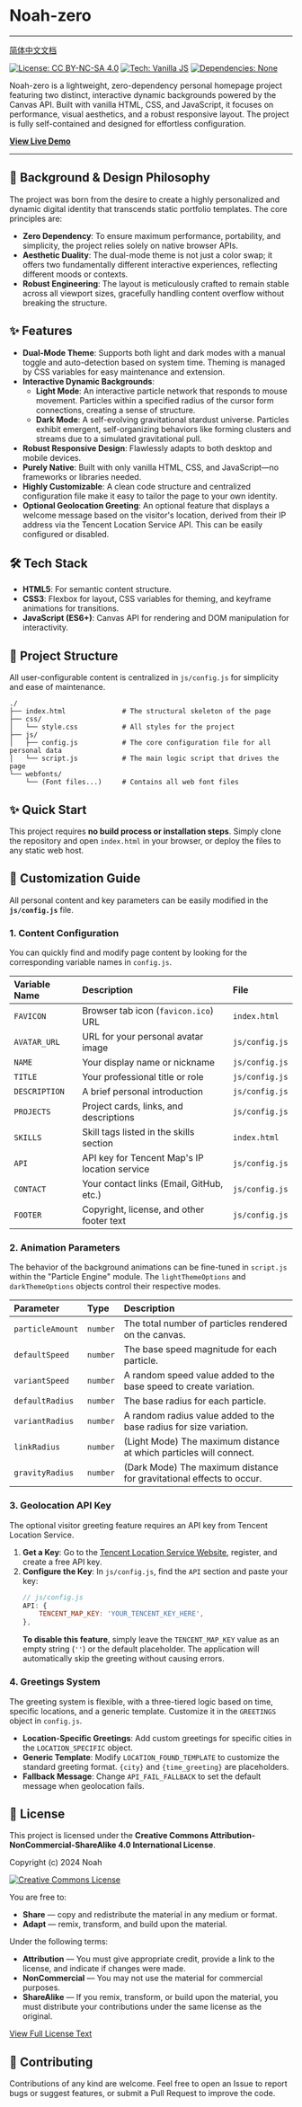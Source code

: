 # **Noah-zero**

---

[简体中文文档](./README_zh-CN.md)

[![License: CC BY-NC-SA 4.0](https://img.shields.io/badge/license-CC%20BY--NC--SA%204.0-lightgrey.svg)](https://creativecommons.org/licenses/by-nc-sa/4.0/)
[![Tech: Vanilla JS](https://img.shields.io/badge/tech-Vanilla%20JS-yellow.svg)](https://developer.mozilla.org/en-US/docs/Web/JavaScript)
[![Dependencies: None](https://img.shields.io/badge/dependencies-none-brightgreen.svg)](https://shields.io/)

Noah-zero is a lightweight, zero-dependency personal homepage project featuring two distinct, interactive dynamic backgrounds powered by the Canvas API. Built with vanilla HTML, CSS, and JavaScript, it focuses on performance, visual aesthetics, and a robust responsive layout. The project is fully self-contained and designed for effortless configuration.

[**View Live Demo**](https://noah0932.top)

---

## 🧬 Background & Design Philosophy

The project was born from the desire to create a highly personalized and dynamic digital identity that transcends static portfolio templates. The core principles are:

-   **Zero Dependency**: To ensure maximum performance, portability, and simplicity, the project relies solely on native browser APIs.
-   **Aesthetic Duality**: The dual-mode theme is not just a color swap; it offers two fundamentally different interactive experiences, reflecting different moods or contexts.
-   **Robust Engineering**: The layout is meticulously crafted to remain stable across all viewport sizes, gracefully handling content overflow without breaking the structure.

## ✨ Features

-   **Dual-Mode Theme**: Supports both light and dark modes with a manual toggle and auto-detection based on system time. Theming is managed by CSS variables for easy maintenance and extension.
-   **Interactive Dynamic Backgrounds**:
    -   **Light Mode**: An interactive particle network that responds to mouse movement. Particles within a specified radius of the cursor form connections, creating a sense of structure.
    -   **Dark Mode**: A self-evolving gravitational stardust universe. Particles exhibit emergent, self-organizing behaviors like forming clusters and streams due to a simulated gravitational pull.
-   **Robust Responsive Design**: Flawlessly adapts to both desktop and mobile devices.
-   **Purely Native**: Built with only vanilla HTML, CSS, and JavaScript—no frameworks or libraries needed.
-   **Highly Customizable**: A clean code structure and centralized configuration file make it easy to tailor the page to your own identity.
-   **Optional Geolocation Greeting**: An optional feature that displays a welcome message based on the visitor's location, derived from their IP address via the Tencent Location Service API. This can be easily configured or disabled.

## 🛠 Tech Stack

-   **HTML5**: For semantic content structure.
-   **CSS3**: Flexbox for layout, CSS variables for theming, and keyframe animations for transitions.
-   **JavaScript (ES6+)**: Canvas API for rendering and DOM manipulation for interactivity.

## 🎨 Project Structure

All user-configurable content is centralized in `js/config.js` for simplicity and ease of maintenance.

```
./
├── index.html              # The structural skeleton of the page
├── css/
│   └── style.css           # All styles for the project
├── js/
│   ├── config.js           # The core configuration file for all personal data
│   └── script.js           # The main logic script that drives the page
└── webfonts/
    └── (Font files...)     # Contains all web font files
```

## ✨ Quick Start

This project requires **no build process or installation steps**. Simply clone the repository and open `index.html` in your browser, or deploy the files to any static web host.

## 🔧 Customization Guide

All personal content and key parameters can be easily modified in the **`js/config.js`** file.

### 1. Content Configuration

You can quickly find and modify page content by looking for the corresponding variable names in `config.js`.

| Variable Name | Description                                   | File           |
| :------------ | :-------------------------------------------- | :------------- |
| `FAVICON`     | Browser tab icon (`favicon.ico`) URL          | `index.html`   |
| `AVATAR_URL`  | URL for your personal avatar image            | `js/config.js` |
| `NAME`        | Your display name or nickname                 | `js/config.js` |
| `TITLE`       | Your professional title or role               | `js/config.js` |
| `DESCRIPTION` | A brief personal introduction                 | `js/config.js` |
| `PROJECTS`    | Project cards, links, and descriptions        | `js/config.js` |
| `SKILLS`      | Skill tags listed in the skills section       | `index.html`   |
| `API`         | API key for Tencent Map's IP location service | `js/config.js` |
| `CONTACT`     | Your contact links (Email, GitHub, etc.)      | `js/config.js` |
| `FOOTER`      | Copyright, license, and other footer text     | `js/config.js` |

### 2. Animation Parameters

The behavior of the background animations can be fine-tuned in `script.js` within the "Particle Engine" module. The `lightThemeOptions` and `darkThemeOptions` objects control their respective modes.

| Parameter        | Type     | Description                                                  |
| :--------------- | :------- | :----------------------------------------------------------- |
| `particleAmount` | `number` | The total number of particles rendered on the canvas.        |
| `defaultSpeed`   | `number` | The base speed magnitude for each particle.                  |
| `variantSpeed`   | `number` | A random speed value added to the base speed to create variation. |
| `defaultRadius`  | `number` | The base radius for each particle.                           |
| `variantRadius`  | `number` | A random radius value added to the base radius for size variation. |
| `linkRadius`     | `number` | (Light Mode) The maximum distance at which particles will connect. |
| `gravityRadius`  | `number` | (Dark Mode) The maximum distance for gravitational effects to occur. |

### 3. Geolocation API Key

The optional visitor greeting feature requires an API key from Tencent Location Service.

1.  **Get a Key**: Go to the [Tencent Location Service Website](https://lbs.qq.com/), register, and create a free API key.
2.  **Configure the Key**: In `js/config.js`, find the `API` section and paste your key:
    ```javascript
    // js/config.js
    API: {
        TENCENT_MAP_KEY: 'YOUR_TENCENT_KEY_HERE',
    },
    ```
    **To disable this feature**, simply leave the `TENCENT_MAP_KEY` value as an empty string (`''`) or the default placeholder. The application will automatically skip the greeting without causing errors.

### 4. Greetings System

The greeting system is flexible, with a three-tiered logic based on time, specific locations, and a generic template. Customize it in the `GREETINGS` object in `config.js`.

-   **Location-Specific Greetings**: Add custom greetings for specific cities in the `LOCATION_SPECIFIC` object.
-   **Generic Template**: Modify `LOCATION_FOUND_TEMPLATE` to customize the standard greeting format. `{city}` and `{time_greeting}` are placeholders.
-   **Fallback Message**: Change `API_FAIL_FALLBACK` to set the default message when geolocation fails.

## 📜 License

This project is licensed under the **Creative Commons Attribution-NonCommercial-ShareAlike 4.0 International License**.

Copyright (c) 2024 Noah

[![Creative Commons License](https://i.creativecommons.org/l/by-nc-sa/4.0/88x31.png)](http://creativecommons.org/licenses/by-nc-sa/4.0/)

You are free to:

-   **Share** — copy and redistribute the material in any medium or format.
-   **Adapt** — remix, transform, and build upon the material.

Under the following terms:

-   **Attribution** — You must give appropriate credit, provide a link to the license, and indicate if changes were made.
-   **NonCommercial** — You may not use the material for commercial purposes.
-   **ShareAlike** — If you remix, transform, or build upon the material, you must distribute your contributions under the same license as the original.

[View Full License Text](http://creativecommons.org/licenses/by-nc-sa/4.0/)

## 🤝 Contributing

Contributions of any kind are welcome. Feel free to open an Issue to report bugs or suggest features, or submit a Pull Request to improve the code.